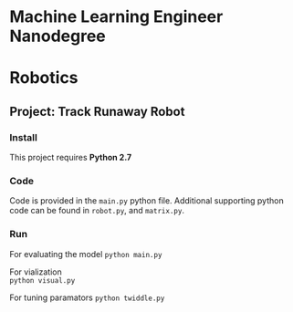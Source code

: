 # Machine Learning Engineer Nanodegree
# Robotics
## Project: Track Runaway Robot

### Install

This project requires **Python 2.7**

### Code

Code is provided in the `main.py` python file. Additional supporting python code can be found in `robot.py`, and `matrix.py`. 

### Run

For evaluating the model 
```python main.py```

For vialization  
```python visual.py```

For tuning paramators
```python twiddle.py```


